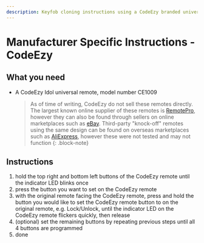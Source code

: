 ```yaml
---
description: Keyfob cloning instructions using a CodeEzy branded universal keyfob (Smartlock only)
---
```


# Manufacturer Specific Instructions - CodeEzy

## What you need
- A CodeEzy Idol universal remote, model number CE1009

    > As of time of writing, CodeEzy do not sell these remotes directly. The largest known online supplier of these remotes is [RemotePro](../../../Credits.md#wall-of-shame---information-gatekeepers-and-time-wasters), however they can also be found through sellers on online marketplaces such as [eBay](../../../Credits.md#collected-information-primarily-product-listing-images). Third-party "knock-off" remotes using the same design can be found on overseas marketplaces such as [AliExpress](../../../Credits.md#collected-information-primarily-product-listing-images), however these were not tested and may not function
    {: .block-note}

## Instructions

1. hold the top right and bottom left buttons of the CodeEzy remote until the indicator LED blinks once
    <!-- TODO add photo -->
1. press the button you want to set on the CodeEzy remote
1. with the original remote facing the CodeEzy remote, press and hold the button you would like to set the CodeEzy remote button to on the original remote, e.g. Lock/Unlock, until the indicator LED on the CodeEzy remote flickers quickly, then release
1. (optional) set the remaining buttons by repeating previous steps until all 4 buttons are programmed
1. done